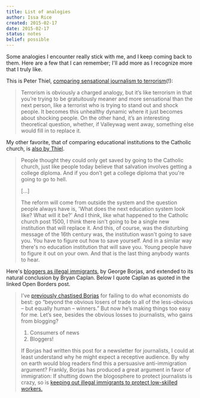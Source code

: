 ```yaml
---
title: List of analogies
author: Issa Rice
created: 2015-02-17
date: 2015-02-17
status: notes
belief: possible
---
```


Some analogies I encounter really stick with me, and I keep coming back to them.
Here are a few that I can remember; I'll add more as I recognize more that I truly like.

This is Peter Thiel, [comparing sensational journalism to terrorism](https://www.pehub.com/2009/05/peter-thiel-on-valleywag-its-the-silicon-valley-equivalent-of-al-qaeda/)(!):

> Terrorism is obviously a charged analogy, but it’s like terrorism in that you’re trying to be gratuitously meaner and more sensational than the next person, like a terrorist who is trying to stand out and shock people. It becomes this unhealthy dynamic where it just becomes about shocking people. On the other hand, it’s an interesting theoretical question, whether, if Valleywag went away, something else would fill in to replace it.


My other favorite, that of comparing educational institutions to the Catholic church, is [also by Thiel](advice-for-young-people#peter-thiel).

> People thought they could only get saved by going to the Catholic church, just like people today believe that salvation involves getting a college diploma. And if you don’t  get a college diploma that you're going to go to hell.
>
> \[...\]
>
> The reform will come from outside the system and the question people
> always have is, 'What does the next education system look like? What
> will it be?' And I think, like what happened to the Catholic church
> post 1500,  I think there isn't going to be a single new institution
> that will replace it. And this, of course, was the disturbing message
> of the 16th century was, the institution wasn't going to save you. You
> have to figure out how to save yourself. And in a similar way there's
> no education institution that will save you. Young people have to
> figure it out on your own. And that is the last thing anybody wants to
> hear.

Here's [bloggers as illegal immigrants](http://openborders.info/bloggers-as-illegal-immigrants/), by George Borjas, and extended to its natural conclusion by Bryan Caplan.
Below I quote Caplan as quoted in the linked Open Borders post.


> I’ve [previously chastised Borjas](http://econlog.econlib.org/archives/2007/05/borjas_whats_hi.html)
> for failing to do what economists do best: go “beyond the obvious
> losers of trade to all of the less-obvious – but equally human –
> winners.” But now he’s making things too easy for me. Let’s see,
> besides the obvious losses to journalists, who gains from blogging?
>
> 1. Consumers of news
> 2. Bloggers!
>
> If Borjas had written this post for a newsletter for journalists, I
> could at least understand why he might expect a receptive audience. By
> why on earth would blog readers find this a persuasive
> anti-immigration argument? Frankly, Borjas has produced a great
> argument in favor of immigration: If shutting down the blogosphere to
> protect journalists is crazy, so is [keeping out illegal immigrants to protect low-skilled workers.](http://econlog.econlib.org/archives/2006/03/are_lowskilled.html)
